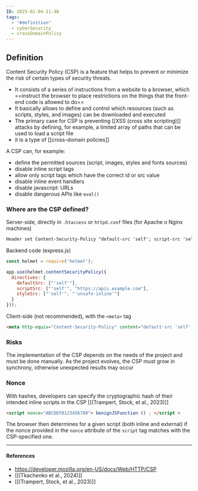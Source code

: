 ```yaml
---
ID: 2025-02-04-11:48
tags:
  - "#definition"
  - cyberSecurity
  - crossDomainPolicy
---
```

## Definition

Content Security Policy (CSP) is a feature that helps to prevent or minimize the risk of certain types of security threats.
- It consists of a series of instructions from a website to a browser, which ==instruct the browser to place restrictions on the things that the front-end code is allowed to do==
- It basically allows to define and control which resources (such as scripts, styles, and images) can be downloaded and executed
- The primary case for CSP is preventing [[XSS (cross site scripting)]] attacks by defining, for example, a limited array of paths that can be used to load a script file
- it is a type of [[cross-domain policies]]

A CSP can, for example:
- define the permitted sources (script, images, styles and fonts sources) 
- disable inline script tags
- allow only script tags which have the correct id or src value
- disable inline event handlers
- disable javascript: URLs
- disable dangerous APIs like `eval()`

### Where are the CSP defined?

Server-side, directly in `.htaccess` or `httpd.conf` files (for Apache o Nginx machines)

```txt
Header set Content-Security-Policy "default-src 'self'; script-src 'self' https://apis.example.com; style-src 'self' 'unsafe-inline';"
```


Backend code (express.js)

```Node.js
const helmet = require('helmet');

app.use(helmet.contentSecurityPolicy({
  directives: {
    defaultSrc: ["'self'"],
    scriptSrc: ["'self'", "https://apis.example.com"],
    styleSrc: ["'self'", "'unsafe-inline'"]
  }
}));
```

Client-side (not recommended), with the `<meta>` tag
  
```HTML
<meta http-equiv="Content-Security-Policy" content="default-src 'self'; script-src 'self' https://apis.example.com; style-src 'self' 'unsafe-inline';">
```

### Risks

The implementation of the CSP depends on the needs of the project and must be done manually. As the project evolves, the CSP must grow in synchrony, otherwise unexpected results may occur

### Nonce

With hashes, developers can specify the cryptographic hash of their intended inline scripts in the CSP [[(Trampert, Stock, et al., 2023)]]

```html
<script nonce="ABCDEF0123456789"> benignJSFunction () ; </script >
```

The browser then determines for a given script (both inline and external) if the nonce provided in the `nonce` attribute of the `script` tag matches with the CSP-specified one.

---
#### References
- https://developer.mozilla.org/en-US/docs/Web/HTTP/CSP
- [[(Tkachenko et al., 2024)]]
- [[(Trampert, Stock, et al., 2023)]]


